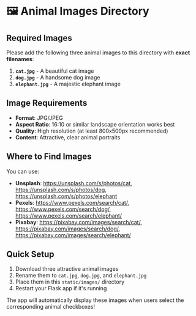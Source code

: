 # 🖼️ Animal Images Directory

## Required Images

Please add the following three animal images to this directory with **exact filenames**:

1. **`cat.jpg`** - A beautiful cat image
2. **`dog.jpg`** - A handsome dog image  
3. **`elephant.jpg`** - A majestic elephant image

## Image Requirements

- **Format**: JPG/JPEG
- **Aspect Ratio**: 16:10 or similar landscape orientation works best
- **Quality**: High resolution (at least 800x500px recommended)
- **Content**: Attractive, clear animal portraits

## Where to Find Images

You can use:
- **Unsplash**: https://unsplash.com/s/photos/cat, https://unsplash.com/s/photos/dog, https://unsplash.com/s/photos/elephant
- **Pexels**: https://www.pexels.com/search/cat/, https://www.pexels.com/search/dog/, https://www.pexels.com/search/elephant/
- **Pixabay**: https://pixabay.com/images/search/cat/, https://pixabay.com/images/search/dog/, https://pixabay.com/images/search/elephant/

## Quick Setup

1. Download three attractive animal images
2. Rename them to `cat.jpg`, `dog.jpg`, and `elephant.jpg`
3. Place them in this `static/images/` directory
4. Restart your Flask app if it's running

The app will automatically display these images when users select the corresponding animal checkboxes!
